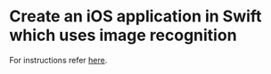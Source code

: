# Create an iOS application in Swift which uses image recognition

For instructions refer [here](https://github.com/ibm-bluemix-mobile-services/starter-visual-recognition/blob/master/ios_swift/README.md).
